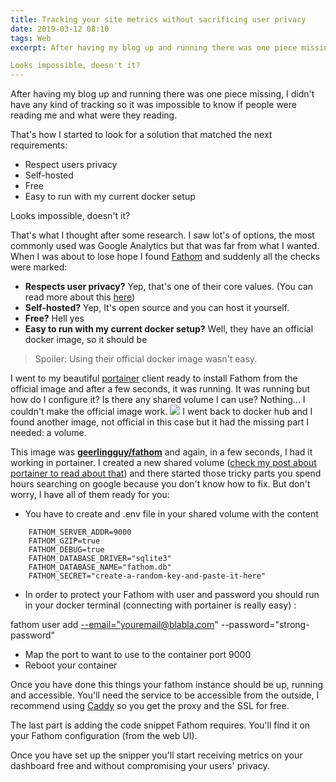 ```yaml
---
title: Tracking your site metrics without sacrificing​ user privacy
date: 2019-03-12 08:10
tags: Web
excerpt: After having my blog up and running there was one piece missing, I didn't have any kind of tracking so it was impossible to know if people were reading me and what were they reading.

Looks impossible, doesn't it?
---
```

After having my blog up and running there was one piece missing, I didn't have any kind of tracking so it was impossible to know if people were reading me and what were they reading.

That's how I started to look for a solution that matched the next requirements:

- Respect users privacy
- Self-hosted
- Free
- Easy to run with my current docker setup

Looks impossible, doesn't it?

That's what I thought after some research. I saw lot's of options, the most commonly used was Google Analytics but that was far from what I wanted. When I was about to lose hope I found [Fathom](https://usefathom.com) and suddenly all the checks were marked:

- **Respects user privacy?** Yep, that's one of their core values. (You can read more about this [here](https://usefathom.com/data/))
- **Self-hosted?** Yep, It's open source and you can host it yourself.
- **Free?** Hell yes
- **Easy to run with my current docker setup?** Well, they have an official docker image, so it should be

> Spoiler: Using their official docker image wasn't easy.

I went to my beautiful [portainer](https://blog.bitomule.com/using-portainer-to-manage-container-station/) client ready to install Fathom from the official image and after a few seconds, it was running. It was running but how do I configure it? Is there any shared volume I can use? Nothing... I couldn't make the official image work.
![](/content/images/2019/03/200.gif)
 I went back to docker hub and I found another image, not official in this case but it had the missing part I needed: a volume.

This image was **[geerlingguy/fathom](https://hub.docker.com/r/geerlingguy/fathom)** and again, in a few seconds, I had it working in portainer. I created a new shared volume ([check my post about portainer to read about that](https://blog.bitomule.com/using-portainer-to-manage-container-station/)) and there started those tricky parts you spend hours searching on google because you don't know how to fix. But don't worry, I have all of them ready for you:

- You have to create and .env file in your shared volume with the content

```
    FATHOM_SERVER_ADDR=9000
    FATHOM_GZIP=true
    FATHOM_DEBUG=true
    FATHOM_DATABASE_DRIVER="sqlite3"
    FATHOM_DATABASE_NAME="fathom.db"
    FATHOM_SECRET="create-a-random-key-and-paste-it-here"
```

- In order to protect your Fathom with user and password you should run in your docker terminal (connecting with portainer is really easy) :

fathom user add [--email="youremail@blabla.com](--email="youremail@blabla.com)" --password="strong-password"

- Map the port to want to use to the container port 9000
- Reboot your container

Once you have done this things your fathom instance should be up, running and accessible. You'll need the service to be accessible from the outside, I recommend using [Caddy](https://blog.bitomule.com/running-a-website-from-your-qnap-nas/) so you get the proxy and the SSL for free.

The last part is adding the code snippet Fathom requires. You'll find it on your Fathom configuration (from the web UI).

Once you have set up the snipper you'll start receiving metrics on your dashboard free and without compromising your users' privacy.
